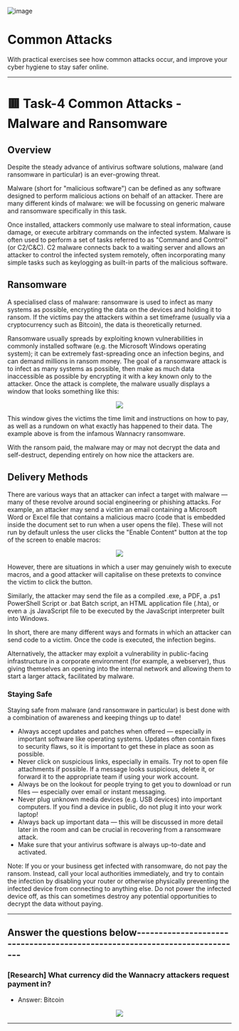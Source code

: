 
![image](https://user-images.githubusercontent.com/94435318/162364801-6471da34-9ead-4c33-a168-dfa55c93bdfb.png)

# Common Attacks

With practical exercises see how common attacks occur, and improve your cyber hygiene to stay safer online.

----------------------------------------------------------------------------------------------------------

# 🟥 Task-4 Common Attacks - Malware and Ransomware

## Overview

Despite the steady advance of antivirus software solutions, malware (and ransomware in particular) is an ever-growing threat.

Malware (short for "malicious software") can be defined as any software designed to perform malicious actions on behalf of an attacker. There are many different kinds of malware: we will be focussing on generic malware and ransomware specifically in this task.

Once installed, attackers commonly use malware to steal information, cause damage, or execute arbitrary commands on the infected system. Malware is often used to perform a set of tasks referred to as "Command and Control" (or C2/C&C). C2 malware connects back to a waiting server and allows an attacker to control the infected system remotely, often incorporating many simple tasks such as keylogging as built-in parts of the malicious software.


## Ransomware

A specialised class of malware: ransomware is used to infect as many systems as possible, encrypting the data on the devices and holding it to ransom. If the victims pay the attackers within a set timeframe (usually via a cryptocurrency such as Bitcoin), the data is theoretically returned.

Ransomware usually spreads by exploiting known vulnerabilities in commonly installed software (e.g. the Microsoft Windows operating system); it can be extremely fast-spreading once an infection begins, and can demand millions in ransom money. The goal of a ransomware attack is to infect as many systems as possible, then make as much data inaccessible as possible by encrypting it with a key known only to the attacker. Once the attack is complete, the malware usually displays a window that looks something like this:

<p align="center">
  <img src="https://user-images.githubusercontent.com/94435318/162370108-b575c59f-9ab6-4db0-a0e5-e3bf7a27a4f2.png">
</p>

This window gives the victims the time limit and instructions on how to pay, as well as a rundown on what exactly has happened to their data. The example above is from the infamous Wannacry ransomware.

With the ransom paid, the malware may or may not decrypt the data and self-destruct, depending entirely on how nice the attackers are.

## Delivery Methods

There are various ways that an attacker can infect a target with malware — many of these revolve around social engineering or phishing attacks. For example, an attacker may send a victim an email containing a Microsoft Word or Excel file that contains a malicious macro (code that is embedded inside the document set to run when a user opens the file). These will not run by default unless the user clicks the "Enable Content" button at the top of the screen to enable macros:

<p align="center">
  <img src="https://user-images.githubusercontent.com/94435318/162370177-a40afcb7-55ed-485c-84f2-4369a38306d0.png">
</p>

However, there are situations in which a user may genuinely wish to execute macros, and a good attacker will capitalise on these pretexts to convince the victim to click the button.

Similarly, the attacker may send the file as a compiled .exe, a PDF, a .ps1 PowerShell Script or .bat Batch script, an HTML application file (.hta), or even a .js JavaScript file to be executed by the JavaScript interpreter built into Windows.

In short, there are many different ways and formats in which an attacker can send code to a victim. Once the code is executed, the infection begins.

Alternatively, the attacker may exploit a vulnerability in public-facing infrastructure in a corporate environment (for example, a webserver), thus giving themselves an opening into the internal network and allowing them to start a larger attack, facilitated by malware.


### Staying Safe

Staying safe from malware (and ransomware in particular) is best done with a combination of awareness and keeping things up to date!

- Always accept updates and patches when offered — especially in important software like operating systems. Updates often contain fixes to security flaws, so it is important to get these in place as soon as possible.
- Never click on suspicious links, especially in emails. Try not to open file attachments if possible. If a message looks suspicious, delete it, or forward it to the appropriate team if using your work account.
- Always be on the lookout for people trying to get you to download or run files — especially over email or instant messaging.
- Never plug unknown media devices (e.g. USB devices) into important computers. If you find a device in public, do not plug it into your work laptop!
- Always back up important data — this will be discussed in more detail later in the room and can be crucial in recovering from a ransomware attack.
- Make sure that your antivirus software is always up-to-date and activated.

Note: If you or your business get infected with ransomware, do not pay the ransom. Instead, call your local authorities immediately, and try to contain the infection by disabling your router or otherwise physically preventing the infected device from connecting to anything else. Do not power the infected device off, as this can sometimes destroy any potential opportunities to decrypt the data without paying.

-----------------------------------------------------------------------------------------------------------

Answer the questions below---------------------------------------------------------------------------
-- 

### [Research] What currency did the Wannacry attackers request payment in?

- Answer: Bitcoin

<p align="center">
  <img src="https://user-images.githubusercontent.com/94435318/162370481-5ee03b61-594e-4ce8-88ec-cac13020b640.png">
</p>  

---------------------------------------------------------------------------------------------------------
